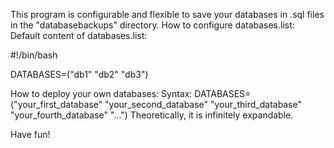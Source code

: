 This program is configurable and flexible to save your databases in .sql files in the "databasebackups" directory.
How to configure databases.list:
Default content of databases.list:



 #!/bin/bash
 
 DATABASES=("db1" "db2" "db3")



How to deploy your own databases:
 Syntax: 
  DATABASES=("your_first_database" "your_second_database" "your_third_database" "your_fourth_database" "...")
 Theoretically, it is infinitely expandable.

Have fun! 
